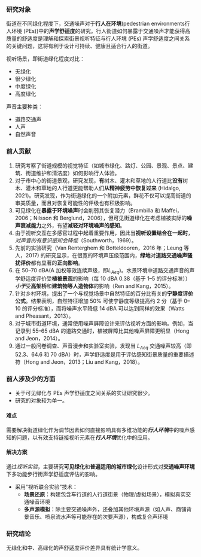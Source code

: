 ### 研究对象
街道在不同绿化程度下，交通噪声对于**行人在环境**(pedestrian environments行人环境 (PEs))中的**声学舒适度**的研究。行人街道如何暴露于交通噪声才能获得高质量的舒适度是理解和探索街景视听特征与行人环境 (PEs) 声学舒适度之间关系的关键问题，这将有利于设计可持续、健康且适合行人的街道。

视听场景，即街道绿化程度对比：
- 无绿化
- 很少绿化
- 中度绿化
- 高度绿化

声音主要种类：
- 道路交通声
- 人声
- 自然声音


### 前人贡献
1. 研究考察了街道规模的视觉特征（如城市绿化、路灯、公园、景观、景点、建筑、街道维护和清洁度）如何影响行人体验。
2. 对于市中心的街道景观，研究发现，**有**树木、灌木和草地的人行道比**没有**树木、灌木和草地的人行道更能帮助人们**从精神疲劳中恢复过来** (Hidalgo, 2021)。研究发现，作为街道绿化的一个附加元素，鲜花不仅可以提高街道的审美质量，而且对恢复可能性的评级也有积极影响。
3. 可见绿化在**暴露于环境噪声**时会削弱其恢复潜力（Brambilla 和 Maffei，2006；Nilsson 和 Berglund，2006），但可见街道绿化在考虑植被实际的**噪声衰减能力**之外，有望**减轻对环境噪声的感知**。
4. 由于视听交互在多感官过程中起着重要作用，因此当**视听设置结合在一起时**，*对声音的有意识感知会降低*（Southworth，1969）。
5. 先前的实验研究（Van Renterghem 和 Botteldooren，2016 年；Leung 等人，2017) 的研究显示，在很宽的环境声压级范围内，**绿地**对**道路交通噪声骚扰评价**都有显著的**正向影响**。
6. 在 50–70 dBA(A 加权等效连续声级，即$L_{Aeq}$)。水景环境中道路交通声音的声学舒适度评价受**植被景观**的影响（每 10 dBA 0.38（基于 1–5 的评分标准））***小于***受**高架桥**和**建筑物等人造物体**的影响（Ren and Kang，2015）。
7. 针对乡村环境，提出了一个与视觉场景中自然特征的百分比有关的**宁静度评价公式**。结果表明，自然特征增加 50% 可使宁静度等级提高约 2 分（基于 0–10 的评分标准），而将噪声水平降低 14 dBA 可以达到同样的效果（Watts and Pheasant，2013）。
8. 对于城市街道环境，通常使用噪声屏障设计来评估视听方面的影响。例如，当记录到 55–65 dBA 的道路交通时，植被屏障比其他噪声屏障更明显（Hong and Jeon，2014）。
9. 通过一般问卷调查、声音漫步和实验室实验，发现当 $L_{Aeq}$ 交通噪声较高（即 52.3、64.6 和 70 dBA）时，声学舒适度是用于评估感知街景质量的重要描述符（Hong and Jeon，2013；Liu and Kang，2018）。

### 前人涉及少的方面
- 关于可见绿化与 PEs 声学舒适度之间关系的实证研究很少。
- 研究的对象较为单一。
#### 难点
需要解决街道绿化作为调节因素如何直接影响具有多维功能的***行人环境***中的噪声感知的问题，以有效支持链接视听元素在***行人环境***优化中的应用。
#### 解决方案
通过*视听实验*，主要研究**可见绿化**和**普遍适用的城市绿化**设计形式对**交通噪声环境**下多功能步行街声学舒适度评估的影响。
- 采用"视听联合实验"技术：
    - **场景还原**：构建包含车行道的人行道街景（物理/虚拟场景），模拟真实交通噪音环境
    - **多声源模拟**：除主要交通噪声外，还叠加其他环境声源（如人声、商铺背景音乐、喷泉流水声等可能存在的次要声源），构成复合声环境

### 研究结论
无绿化和中、高绿化的声舒适度评价差异具有统计学意义。